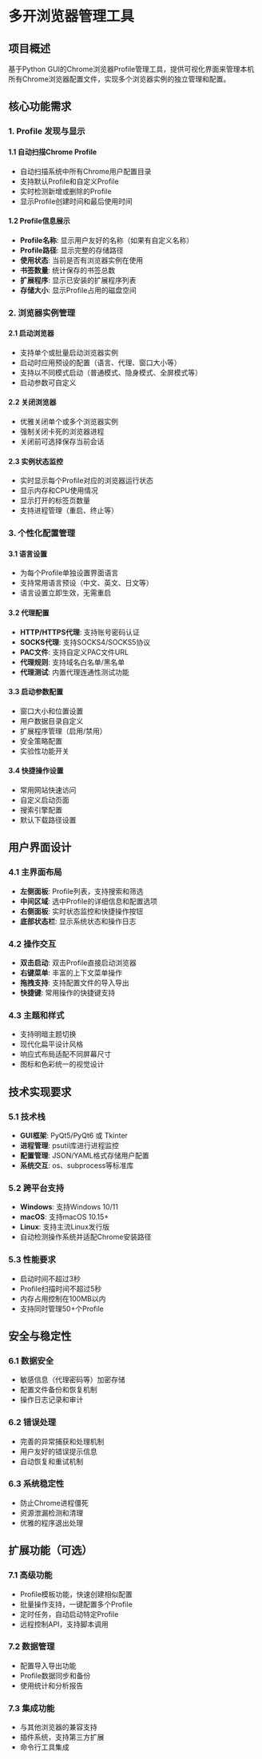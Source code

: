 # 多开浏览器管理工具

## 项目概述

基于Python GUI的Chrome浏览器Profile管理工具，提供可视化界面来管理本机所有Chrome浏览器配置文件，实现多个浏览器实例的独立管理和配置。

## 核心功能需求

### 1. Profile 发现与显示

#### 1.1 自动扫描Chrome Profile

- 自动扫描系统中所有Chrome用户配置目录
- 支持默认Profile和自定义Profile
- 实时检测新增或删除的Profile
- 显示Profile创建时间和最后使用时间

#### 1.2 Profile信息展示

- **Profile名称**: 显示用户友好的名称（如果有自定义名称）
- **Profile路径**: 显示完整的存储路径
- **使用状态**: 当前是否有浏览器实例在使用
- **书签数量**: 统计保存的书签总数
- **扩展程序**: 显示已安装的扩展程序列表
- **存储大小**: 显示Profile占用的磁盘空间

### 2. 浏览器实例管理

#### 2.1 启动浏览器

- 支持单个或批量启动浏览器实例
- 启动时应用预设的配置（语言、代理、窗口大小等）
- 支持以不同模式启动（普通模式、隐身模式、全屏模式等）
- 启动参数可自定义

#### 2.2 关闭浏览器

- 优雅关闭单个或多个浏览器实例
- 强制关闭卡死的浏览器进程
- 关闭前可选择保存当前会话

#### 2.3 实例状态监控

- 实时显示每个Profile对应的浏览器运行状态
- 显示内存和CPU使用情况
- 显示打开的标签页数量
- 支持进程管理（重启、终止等）

### 3. 个性化配置管理

#### 3.1 语言设置

- 为每个Profile单独设置界面语言
- 支持常用语言预设（中文、英文、日文等）
- 语言设置立即生效，无需重启

#### 3.2 代理配置

- **HTTP/HTTPS代理**: 支持账号密码认证
- **SOCKS代理**: 支持SOCKS4/SOCKS5协议
- **PAC文件**: 支持自定义PAC文件URL
- **代理规则**: 支持域名白名单/黑名单
- **代理测试**: 内置代理连通性测试功能

#### 3.3 启动参数配置

- 窗口大小和位置设置
- 用户数据目录自定义
- 扩展程序管理（启用/禁用）
- 安全策略配置
- 实验性功能开关

#### 3.4 快捷操作设置

- 常用网站快速访问
- 自定义启动页面
- 搜索引擎配置
- 默认下载路径设置

## 用户界面设计

### 4.1 主界面布局

- **左侧面板**: Profile列表，支持搜索和筛选
- **中间区域**: 选中Profile的详细信息和配置选项
- **右侧面板**: 实时状态监控和快捷操作按钮
- **底部状态栏**: 显示系统状态和操作日志

### 4.2 操作交互

- **双击启动**: 双击Profile直接启动浏览器
- **右键菜单**: 丰富的上下文菜单操作
- **拖拽支持**: 支持配置文件的导入导出
- **快捷键**: 常用操作的快捷键支持

### 4.3 主题和样式

- 支持明暗主题切换
- 现代化扁平设计风格
- 响应式布局适配不同屏幕尺寸
- 图标和色彩统一的视觉设计

## 技术实现要求

### 5.1 技术栈

- **GUI框架**: PyQt5/PyQt6 或 Tkinter
- **进程管理**: psutil库进行进程监控
- **配置管理**: JSON/YAML格式存储用户配置
- **系统交互**: os、subprocess等标准库

### 5.2 跨平台支持

- **Windows**: 支持Windows 10/11
- **macOS**: 支持macOS 10.15+
- **Linux**: 支持主流Linux发行版
- 自动检测操作系统并适配Chrome安装路径

### 5.3 性能要求

- 启动时间不超过3秒
- Profile扫描时间不超过5秒
- 内存占用控制在100MB以内
- 支持同时管理50+个Profile

## 安全与稳定性

### 6.1 数据安全

- 敏感信息（代理密码等）加密存储
- 配置文件备份和恢复机制
- 操作日志记录和审计

### 6.2 错误处理

- 完善的异常捕获和处理机制
- 用户友好的错误提示信息
- 自动恢复和重试机制

### 6.3 系统稳定性

- 防止Chrome进程僵死
- 资源泄漏检测和清理
- 优雅的程序退出处理

## 扩展功能（可选）

### 7.1 高级功能

- Profile模板功能，快速创建相似配置
- 批量操作支持，一键配置多个Profile
- 定时任务，自动启动特定Profile
- 远程控制API，支持脚本调用

### 7.2 数据管理

- 配置导入导出功能
- Profile数据同步和备份
- 使用统计和分析报告

### 7.3 集成功能

- 与其他浏览器的兼容支持
- 插件系统，支持第三方扩展
- 命令行工具集成
